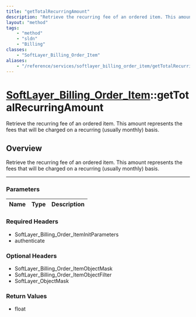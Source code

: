 ```yaml
---
title: "getTotalRecurringAmount"
description: "Retrieve the recurring fee of an ordered item. This amount represents the fees that will be charged on a recurring (usua... "
layout: "method"
tags:
    - "method"
    - "sldn"
    - "Billing"
classes:
    - "SoftLayer_Billing_Order_Item"
aliases:
    - "/reference/services/softlayer_billing_order_item/getTotalRecurringAmount"
---
```

# [SoftLayer_Billing_Order_Item](/reference/services/SoftLayer_Billing_Order_Item)::getTotalRecurringAmount


Retrieve the recurring fee of an ordered item. This amount represents the fees that will be charged on a recurring (usually monthly) basis.


## Overview 
Retrieve the recurring fee of an ordered item. This amount represents the fees that will be charged on a recurring (usually monthly) basis.

-----

### Parameters 
|Name | Type | Description |
| --- | --- | --- |


### Required Headers
* SoftLayer_Billing_Order_ItemInitParameters
* authenticate


### Optional Headers
* SoftLayer_Billing_Order_ItemObjectMask
* SoftLayer_Billing_Order_ItemObjectFilter
* SoftLayer_ObjectMask

### Return Values
* float




